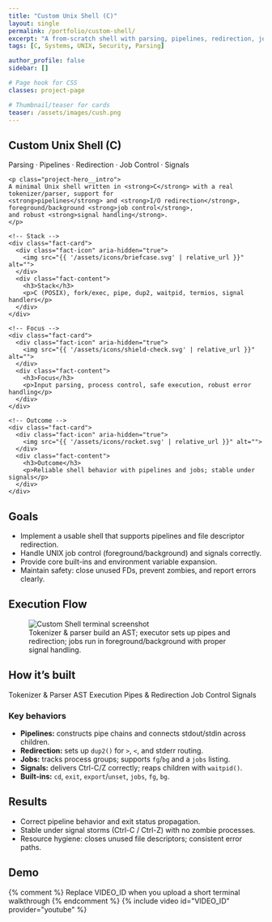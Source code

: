 ```yaml
---
title: "Custom Unix Shell (C)"
layout: single
permalink: /portfolio/custom-shell/
excerpt: "A from-scratch shell with parsing, pipelines, redirection, job control, and robust signal handling."
tags: [C, Systems, UNIX, Security, Parsing]

author_profile: false
sidebar: []

# Page hook for CSS
classes: project-page

# Thumbnail/teaser for cards
teaser: /assets/images/cush.png
---
```


<!-- HERO -->
<section class="project-hero">
  <div class="project-hero__inner">
    <h1 class="project-hero__title">Custom Unix Shell (C)</h1>
    <p class="project-hero__tagline">Parsing · Pipelines · Redirection · Job Control · Signals</p>

    <p class="project-hero__intro">
    A minimal Unix shell written in <strong>C</strong> with a real tokenizer/parser, support for
    <strong>pipelines</strong> and <strong>I/O redirection</strong>, foreground/background <strong>job control</strong>,
    and robust <strong>signal handling</strong>.
    </p>

  </div>
</section>

<!-- QUICK FACTS -->
<section class="facts">
  <div class="facts-grid">

    <!-- Stack -->
    <div class="fact-card">
      <div class="fact-icon" aria-hidden="true">
        <img src="{{ '/assets/icons/briefcase.svg' | relative_url }}" alt="">
      </div>
      <div class="fact-content">
        <h3>Stack</h3>
        <p>C (POSIX), fork/exec, pipe, dup2, waitpid, termios, signal handlers</p>
      </div>
    </div>

    <!-- Focus -->
    <div class="fact-card">
      <div class="fact-icon" aria-hidden="true">
        <img src="{{ '/assets/icons/shield-check.svg' | relative_url }}" alt="">
      </div>
      <div class="fact-content">
        <h3>Focus</h3>
        <p>Input parsing, process control, safe execution, robust error handling</p>
      </div>
    </div>

    <!-- Outcome -->
    <div class="fact-card">
      <div class="fact-icon" aria-hidden="true">
        <img src="{{ '/assets/icons/rocket.svg' | relative_url }}" alt="">
      </div>
      <div class="fact-content">
        <h3>Outcome</h3>
        <p>Reliable shell behavior with pipelines and jobs; stable under signals</p>
      </div>
    </div>

  </div>
</section>

<!-- GOALS -->
<section class="section-card">
  <h2>Goals</h2>
  <ul>
    <li>Implement a usable shell that supports pipelines and file descriptor redirection.</li>
    <li>Handle UNIX job control (foreground/background) and signals correctly.</li>
    <li>Provide core built-ins and environment variable expansion.</li>
    <li>Maintain safety: close unused FDs, prevent zombies, and report errors clearly.</li>
  </ul>
</section>

<!-- EXECUTION FLOW -->
<section class="section-card">
  <h2>Execution Flow</h2>
  <figure class="figure">
    <img src="{{ '/assets/images/cush.png' | relative_url }}" alt="Custom Shell terminal screenshot">
    <figcaption>Tokenizer &amp; parser build an AST; executor sets up pipes and redirection; jobs run in foreground/background with proper signal handling.</figcaption>
  </figure>
</section>

<!-- HOW IT'S BUILT -->
<section class="section-card">
  <h2>How it’s built</h2>

  <div class="stack-badges">
    <span>Tokenizer &amp; Parser</span>
    <span>AST Execution</span>
    <span>Pipes &amp; Redirection</span>
    <span>Job Control</span>
    <span>Signals</span>
  </div>

  <h3>Key behaviors</h3>
  <ul>
    <li><strong>Pipelines:</strong> constructs pipe chains and connects stdout/stdin across children.</li>
    <li><strong>Redirection:</strong> sets up <code>dup2()</code> for <code>&gt;</code>, <code>&lt;</code>, and stderr routing.</li>
    <li><strong>Jobs:</strong> tracks process groups; supports <code>fg</code>/<code>bg</code> and a <code>jobs</code> listing.</li>
    <li><strong>Signals:</strong> delivers Ctrl-C/Z correctly; reaps children with <code>waitpid()</code>.</li>
    <li><strong>Built-ins:</strong> <code>cd</code>, <code>exit</code>, <code>export</code>/<code>unset</code>, <code>jobs</code>, <code>fg</code>, <code>bg</code>.</li>
  </ul>
</section>

<!-- RESULTS -->
<section class="section-card">
  <h2>Results</h2>
  <ul>
    <li>Correct pipeline behavior and exit status propagation.</li>
    <li>Stable under signal storms (Ctrl-C / Ctrl-Z) with no zombie processes.</li>
    <li>Resource hygiene: closes unused file descriptors; consistent error paths.</li>
  </ul>
</section>

<!-- DEMO -->
<section class="section-card">
  <h2>Demo</h2>
  {% comment %} Replace VIDEO_ID when you upload a short terminal walkthrough {% endcomment %}
  {% include video id="VIDEO_ID" provider="youtube" %}
</section>
